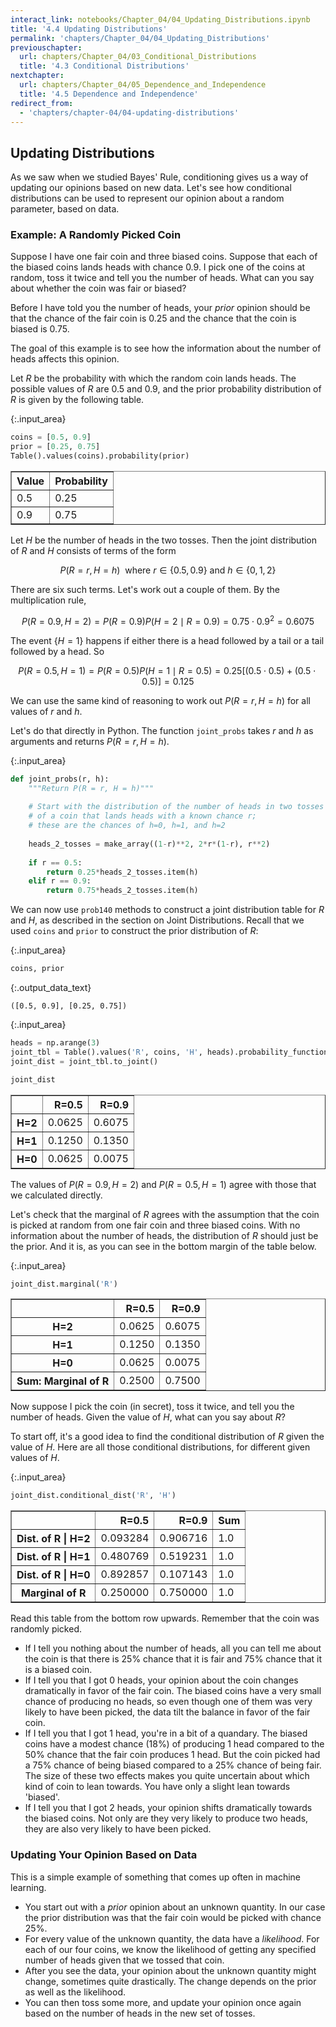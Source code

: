 ```yaml
---
interact_link: notebooks/Chapter_04/04_Updating_Distributions.ipynb
title: '4.4 Updating Distributions'
permalink: 'chapters/Chapter_04/04_Updating_Distributions'
previouschapter:
  url: chapters/Chapter_04/03_Conditional_Distributions
  title: '4.3 Conditional Distributions'
nextchapter:
  url: chapters/Chapter_04/05_Dependence_and_Independence
  title: '4.5 Dependence and Independence'
redirect_from:
  - 'chapters/chapter-04/04-updating-distributions'
---
```


## Updating Distributions

As we saw when we studied Bayes' Rule, conditioning gives us a way of updating our opinions based on new data. Let's see how conditional distributions can be used to represent our opinion about a random parameter, based on data.

### Example: A Randomly Picked Coin
Suppose I have one fair coin and three biased coins. Suppose that each of the biased coins lands heads with chance 0.9. I pick one of the coins at random, toss it twice and tell you the number of heads. What can you say about whether the coin was fair or biased?

Before I have told you the number of heads, your *prior* opinion should be that the chance of the fair coin is 0.25 and the chance that the coin is biased is 0.75.

The goal of this example is to see how the information about the number of heads affects this opinion.

Let $R$ be the probability with which the random coin lands heads. The possible values of $R$ are 0.5 and 0.9, and the prior probability distribution of $R$ is given by the following table.


{:.input_area}
```python
coins = [0.5, 0.9]
prior = [0.25, 0.75]
Table().values(coins).probability(prior)
```




<div markdown="0">
<table border="1" class="dataframe">
    <thead>
        <tr>
            <th>Value</th> <th>Probability</th>
        </tr>
    </thead>
    <tbody>
        <tr>
            <td>0.5  </td> <td>0.25       </td>
        </tr>
        <tr>
            <td>0.9  </td> <td>0.75       </td>
        </tr>
    </tbody>
</table>
</div>



Let $H$ be the number of heads in the two tosses. Then the joint distribution of $R$ and $H$ consists of terms of the form

$$
P(R = r, H = h) ~~ \text{where } r \in \{0.5, 0.9\} \text{ and }
h \in \{ 0, 1, 2 \}
$$

There are six such terms. Let's work out a couple of them. By the multiplication rule,

$$
P(R = 0.9, H = 2) = P(R = 0.9)P(H = 2 \mid R = 0.9)
= 0.75 \cdot 0.9^2 = 0.6075
$$

The event $\{H = 1\}$ happens if either there is a head followed by a tail or a tail followed by a head. So

$$
P(R = 0.5, H = 1) = P(R = 0.5)P(H = 1 \mid R = 0.5)
= 0.25 [(0.5 \cdot 0.5) + (0.5 \cdot 0.5)] = 0.125
$$

We can use the same kind of reasoning to work out $P(R = r, H = h)$ for all values of $r$ and $h$. 

Let's do that directly in Python. The function `joint_probs` takes $r$ and $h$ as arguments and returns $P(R = r, H = h)$.


{:.input_area}
```python
def joint_probs(r, h):
    """Return P(R = r, H = h)"""
    
    # Start with the distribution of the number of heads in two tosses
    # of a coin that lands heads with a known chance r;
    # these are the chances of h=0, h=1, and h=2
    
    heads_2_tosses = make_array((1-r)**2, 2*r*(1-r), r**2)
    
    if r == 0.5:
        return 0.25*heads_2_tosses.item(h)
    elif r == 0.9:
        return 0.75*heads_2_tosses.item(h)
```

We can now use `prob140` methods to construct a joint distribution table for $R$ and $H$, as described in the section on Joint Distributions. Recall that we used `coins` and `prior` to construct the prior distribution of $R$:


{:.input_area}
```python
coins, prior
```




{:.output_data_text}
```
([0.5, 0.9], [0.25, 0.75])
```




{:.input_area}
```python
heads = np.arange(3)
joint_tbl = Table().values('R', coins, 'H', heads).probability_function(joint_probs)
joint_dist = joint_tbl.to_joint()

joint_dist
```




<div markdown="0">
<div>
<style scoped>
    .dataframe tbody tr th:only-of-type {
        vertical-align: middle;
    }

    .dataframe tbody tr th {
        vertical-align: top;
    }

    .dataframe thead th {
        text-align: right;
    }
</style>
<table border="1" class="dataframe">
  <thead>
    <tr style="text-align: right;">
      <th></th>
      <th>R=0.5</th>
      <th>R=0.9</th>
    </tr>
  </thead>
  <tbody>
    <tr>
      <th>H=2</th>
      <td>0.0625</td>
      <td>0.6075</td>
    </tr>
    <tr>
      <th>H=1</th>
      <td>0.1250</td>
      <td>0.1350</td>
    </tr>
    <tr>
      <th>H=0</th>
      <td>0.0625</td>
      <td>0.0075</td>
    </tr>
  </tbody>
</table>
</div>
</div>



The values of $P(R = 0.9, H = 2)$ and $P(R = 0.5, H = 1)$ agree with those that we calculated directly.

Let's check that the marginal of $R$ agrees with the assumption that the coin is picked at random from one fair coin and three biased coins. With no information about the number of heads, the distribution of $R$ should just be the prior. And it is, as you can see in the bottom margin of the table below.


{:.input_area}
```python
joint_dist.marginal('R')
```




<div markdown="0">
<div>
<style scoped>
    .dataframe tbody tr th:only-of-type {
        vertical-align: middle;
    }

    .dataframe tbody tr th {
        vertical-align: top;
    }

    .dataframe thead th {
        text-align: right;
    }
</style>
<table border="1" class="dataframe">
  <thead>
    <tr style="text-align: right;">
      <th></th>
      <th>R=0.5</th>
      <th>R=0.9</th>
    </tr>
  </thead>
  <tbody>
    <tr>
      <th>H=2</th>
      <td>0.0625</td>
      <td>0.6075</td>
    </tr>
    <tr>
      <th>H=1</th>
      <td>0.1250</td>
      <td>0.1350</td>
    </tr>
    <tr>
      <th>H=0</th>
      <td>0.0625</td>
      <td>0.0075</td>
    </tr>
    <tr>
      <th>Sum: Marginal of R</th>
      <td>0.2500</td>
      <td>0.7500</td>
    </tr>
  </tbody>
</table>
</div>
</div>



Now suppose I pick the coin (in secret), toss it twice, and tell you the number of heads. Given the value of $H$, what can you say about $R$?

To start off, it's a good idea to find the conditional distribution of $R$ given the value of $H$. Here are all those conditional distributions, for different given values of $H$. 


{:.input_area}
```python
joint_dist.conditional_dist('R', 'H')
```




<div markdown="0">
<div>
<style scoped>
    .dataframe tbody tr th:only-of-type {
        vertical-align: middle;
    }

    .dataframe tbody tr th {
        vertical-align: top;
    }

    .dataframe thead th {
        text-align: right;
    }
</style>
<table border="1" class="dataframe">
  <thead>
    <tr style="text-align: right;">
      <th></th>
      <th>R=0.5</th>
      <th>R=0.9</th>
      <th>Sum</th>
    </tr>
  </thead>
  <tbody>
    <tr>
      <th>Dist. of R | H=2</th>
      <td>0.093284</td>
      <td>0.906716</td>
      <td>1.0</td>
    </tr>
    <tr>
      <th>Dist. of R | H=1</th>
      <td>0.480769</td>
      <td>0.519231</td>
      <td>1.0</td>
    </tr>
    <tr>
      <th>Dist. of R | H=0</th>
      <td>0.892857</td>
      <td>0.107143</td>
      <td>1.0</td>
    </tr>
    <tr>
      <th>Marginal of R</th>
      <td>0.250000</td>
      <td>0.750000</td>
      <td>1.0</td>
    </tr>
  </tbody>
</table>
</div>
</div>



Read this table from the bottom row upwards. Remember that the coin was randomly picked.
- If I tell you nothing about the number of heads, all you can tell me about the coin is that there is 25% chance that it is fair and 75% chance that it is a biased coin.
- If I tell you that I got 0 heads, your opinion about the coin changes dramatically in favor of the fair coin. The biased coins have a very small chance of producing no heads, so even though one of them was very likely to have been picked, the data tilt the balance in favor of the fair coin.
- If I tell you that I got 1 head, you're in a bit of a quandary. The biased coins have a modest chance (18%) of producing 1 head compared to the 50% chance that the fair coin produces 1 head. But the coin picked had a 75% chance of being biased compared to a 25% chance of being fair. The size of these two effects makes you quite uncertain about which kind of coin to lean towards. You have only a slight lean towards 'biased'.
- If I tell you that I got 2 heads, your opinion shifts dramatically towards the biased coins. Not only are they very likely to produce two heads, they are also very likely to have been picked.

### Updating Your Opinion Based on Data
This is a simple example of something that comes up often in machine learning. 
- You start out with a *prior* opinion about an unknown quantity. In our case the prior distribution was that the fair coin would be picked with chance 25%.
- For every value of the unknown quantity, the data have a *likelihood*. For each of our four coins, we know the likelihood of getting any specified number of heads given that we tossed that coin.
- After you see the data, your opinion about the unknown quantity might change, sometimes quite drastically. The change depends on the prior as well as the likelihood.
- You can then toss some more, and update your opinion once again based on the number of heads in the new set of tosses.
